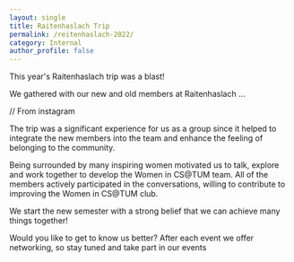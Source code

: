 ```yaml
---
layout: single
title: Raitenhaslach Trip
permalink: /reitenhaslach-2022/
category: Internal
author_profile: false
---
```


This year's Raitenhaslach trip was a blast! 

We gathered with our new and old members at Raitenhaslach ...

// From instagram

The trip was a significant experience for us as a group since it helped to integrate the new members into the team and enhance the feeling of belonging to the community. 

Being surrounded by many inspiring women motivated us to talk, explore and work together to develop the Women in CS@TUM team. All of the members actively participated in the conversations, willing to contribute to improving the Women in CS@TUM club. 

We start the new semester with a strong belief that we can achieve many things together! 

Would you like to get to know us better? After each event we offer networking, so stay tuned and take part in our events
